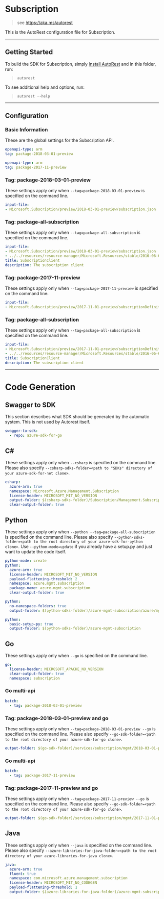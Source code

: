 # Subscription
    
> see https://aka.ms/autorest

This is the AutoRest configuration file for Subscription.



---
## Getting Started 
To build the SDK for Subscription, simply [Install AutoRest](https://aka.ms/autorest/install) and in this folder, run:

> `autorest`

To see additional help and options, run:

> `autorest --help`
---

## Configuration



### Basic Information 
These are the global settings for the Subscription API.

``` yaml
openapi-type: arm
tag: package-2018-03-01-preview
```

``` yaml
openapi-type: arm
tag: package-2017-11-preview
```

### Tag: package-2018-03-01-preview

These settings apply only when `--tag=package-2018-03-01-preview` is specified on the command line.

``` yaml $(tag) == 'package-2018-03-01-preview'
input-file:
- Microsoft.Subscription/preview/2018-03-01-preview/subscription.json
```

### Tag: package-all-subscription

These settings apply only when `--tag=package-all-subscription` is specified on the command line.

``` yaml $(tag) == 'package-all-subscription'
input-file:
- Microsoft.Subscription/preview/2018-03-01-preview/subscription.json
- ../../resources/resource-manager/Microsoft.Resources/stable/2016-06-01/subscriptions.json
title: SubscriptionClient
description: The subscription client
```

### Tag: package-2017-11-preview

These settings apply only when `--tag=package-2017-11-preview` is specified on the command line.

``` yaml $(tag) == 'package-2017-11-preview'
input-file:
- Microsoft.Subscription/preview/2017-11-01-preview/subscriptionDefinitions.json
```

### Tag: package-all-subscription

These settings apply only when `--tag=package-all-subscription` is specified on the command line.

``` yaml $(tag) == 'package-all-subscription'
input-file:
- Microsoft.Subscription/preview/2017-11-01-preview/subscriptionDefinitions.json
- ../../resources/resource-manager/Microsoft.Resources/stable/2016-06-01/subscriptions.json
title: SubscriptionClient
description: The subscription client
```

---
# Code Generation


## Swagger to SDK

This section describes what SDK should be generated by the automatic system.
This is not used by Autorest itself.

``` yaml $(swagger-to-sdk)
swagger-to-sdk:
  - repo: azure-sdk-for-go
```


## C#

These settings apply only when `--csharp` is specified on the command line.
Please also specify `--csharp-sdks-folder=<path to "SDKs" directory of your azure-sdk-for-net clone>`.

```yaml $(csharp)
csharp:
  azure-arm: true
  namespace: Microsoft.Azure.Management.Subscription
  license-header: MICROSOFT_MIT_NO_VERSION
  output-folder: $(csharp-sdks-folder)/Subscription/Management.Subscription/Generated
  clear-output-folder: true
```

## Python

These settings apply only when `--python --tag=package-all-subscription` is specified on the command line.
Please also specify `--python-sdks-folder=<path to the root directory of your azure-sdk-for-python clone>`.
Use `--python-mode=update` if you already have a setup.py and just want to update the code itself.

``` yaml $(python) && $(tag) == 'package-all-subscription'
python-mode: create
python:
  azure-arm: true
  license-header: MICROSOFT_MIT_NO_VERSION
  payload-flattening-threshold: 2
  namespace: azure.mgmt.subscription
  package-name: azure-mgmt-subscription
  clear-output-folder: true
```
``` yaml $(python) && $(python-mode) == 'update' && $(tag) == 'package-all-subscription'
python:
  no-namespace-folders: true
  output-folder: $(python-sdks-folder)/azure-mgmt-subscription/azure/mgmt/subscription
```
``` yaml $(python) && $(python-mode) == 'create' && $(tag) == 'package-all-subscription'
python:
  basic-setup-py: true
  output-folder: $(python-sdks-folder)/azure-mgmt-subscription
```

## Go

These settings apply only when `--go` is specified on the command line.

``` yaml $(go)
go:
  license-header: MICROSOFT_APACHE_NO_VERSION
  clear-output-folder: true
  namespace: subscription
```

### Go multi-api

``` yaml $(go) && $(multiapi)
batch:
  - tag: package-2018-03-01-preview
```

### Tag: package-2018-03-01-preview and go

These settings apply only when `--tag=package-2018-03-01-preview --go` is specified on the command line.
Please also specify `--go-sdk-folder=<path to the root directory of your azure-sdk-for-go clone>`.

``` yaml $(tag)=='package-2018-03-01-preview' && $(go)
output-folder: $(go-sdk-folder)/services/subscription/mgmt/2018-03-01-preview/subscription
```

### Go multi-api

``` yaml $(go) && $(multiapi)
batch:
  - tag: package-2017-11-preview
```

### Tag: package-2017-11-preview and go

These settings apply only when `--tag=package-2017-11-preview --go` is specified on the command line.
Please also specify `--go-sdk-folder=<path to the root directory of your azure-sdk-for-go clone>`.

``` yaml $(tag)=='package-2017-11-preview' && $(go)
output-folder: $(go-sdk-folder)/services/subscription/mgmt/2017-11-01-preview/subscription
```

## Java

These settings apply only when `--java` is specified on the command line.
Please also specify `--azure-libraries-for-java-folder=<path to the root directory of your azure-libraries-for-java clone>`.

``` yaml $(java)
java:
  azure-arm: true
  fluent: true
  namespace: com.microsoft.azure.management.subscription
  license-header: MICROSOFT_MIT_NO_CODEGEN
  payload-flattening-threshold: 1
  output-folder: $(azure-libraries-for-java-folder)/azure-mgmt-subscription
```
